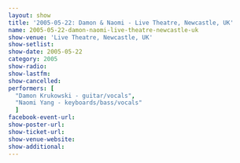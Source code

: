 ```yaml
---
layout: show
title: '2005-05-22: Damon & Naomi - Live Theatre, Newcastle, UK'
name: 2005-05-22-damon-naomi-live-theatre-newcastle-uk
show-venue: 'Live Theatre, Newcastle, UK'
show-setlist: 
show-date: 2005-05-22
category: 2005
show-radio: 
show-lastfm: 
show-cancelled: 
performers: [
  "Damon Krukowski - guitar/vocals",
  "Naomi Yang - keyboards/bass/vocals"
  ]
facebook-event-url: 
show-poster-url: 
show-ticket-url: 
show-venue-website: 
show-additional: 
---
```


